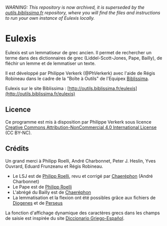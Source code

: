 *WARNING: This repository is now archived, it is superseded by the [outils.biblissima.fr](https://github.com/biblissima/outils.biblissima.fr) repository, where you will find the files and instructions to run your own instance of Eulexis locally.*

# Eulexis

Eulexis est un lemmatiseur de grec ancien. Il permet de rechercher un terme dans des dictionnaires de grec (Liddel-Scott-Jones, Pape, Bailly), de fléchir un lemme et de lemmatiser un texte.

Il est développé par Philippe Verkerk (@PhVerkerk) avec l'aide de Régis Robineau dans le cadre de la "Boîte à Outils" de l'Equipex [Biblissima](http://www.biblissima-condorcet.fr).

Eulexis sur le site Biblissima : [http://outils.biblissima.fr/eulexis](http://outils.biblissima.fr/eulexis)

## Licence

Ce programme est mis à disposition par Philippe Verkerk sous licence [Creative Commons Attribution-NonCommercial 4.0 International License](http://creativecommons.org/licenses/by-nc/4.0/) (CC BY-NC).

## Crédits

Un grand merci à Philipp Roelli, André Charbonnet, Peter J. Heslin, Yves Ouvrard, Eduard Frunzeanu et Régis Robineau.

* Le LSJ est de [Philipp Roelli](http://www.mlat.uzh.ch/MLS/), revu et corrigé par [Chaeréphon](http://chaerephon.e-monsite.com/medias/files/bailly.html) (André Charbonnet)
* Le Pape est de [Philipp Roelli](http://www.mlat.uzh.ch/MLS/)
* L'abrégé du Bailly est de [Chaeréphon](http://chaerephon.e-monsite.com/medias/files/bailly.html)
* La lemmatisation et la flexion ont été possibles grâce aux fichiers de [Diogenes](https://community.dur.ac.uk/p.j.heslin/Software/Diogenes) et de [Perseus](http://www.perseus.tufts.edu/)

La fonction d'affichage dynamique des caractères grecs dans les champs de saisie est inspirée du site [Diccionario Griego-Español](http://dge.cchs.csic.es/xdge/).
